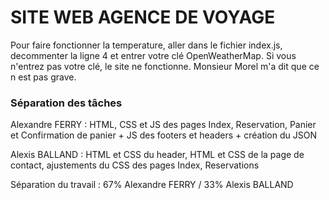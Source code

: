 # SITE WEB AGENCE DE VOYAGE


Pour faire fonctionner la temperature, aller dans le fichier index.js, decommenter la ligne 4 et entrer votre clé OpenWeatherMap.
Si vous n'entrez pas votre clé, le site ne fonctionne. Monsieur Morel m'a dit que ce n est pas grave.

### Séparation des tâches

Alexandre FERRY : HTML, CSS et JS des pages Index, Reservation, Panier et Confirmation de panier + JS des footers et headers + création du JSON

Alexis BALLAND : HTML et CSS du header, HTML et CSS de la page de contact, ajustements du CSS des pages Index, Reservations

Séparation du travail : 67% Alexandre FERRY / 33% Alexis BALLAND